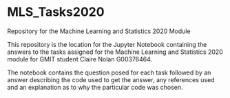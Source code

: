 # MLS_Tasks2020
Repository for the Machine Learning and Statistics 2020 Module

This repository is the location for the Jupyter Notebook containing the answers to the tasks assigned for the Machine Learning and Statistics 2020 module for GMIT student Claire Nolan G00376464.

The notebook contains the question posed for each task followed by an answer describing the code used to get the answer, any references used and an explanation as to why the particular code was chosen. 






